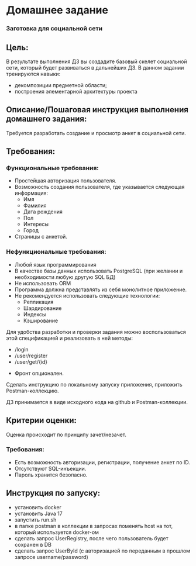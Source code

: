 # Домашнее задание

### Заготовка для социальной сети

## Цель:

В результате выполнения ДЗ вы создадите базовый скелет социальной сети, который будет развиваться в дальнейших ДЗ.
В данном задании тренируются навыки:

- декомпозиции предметной области;
- построения элементарной архитектуры проекта

## Описание/Пошаговая инструкция выполнения домашнего задания:

Требуется разработать создание и просмотр анкет в социальной сети.

## Требования:

### Функциональные требования:

- Простейшая авторизация пользователя.
- Возможность создания пользователя, где указывается следующая информация:
    - Имя
    - Фамилия
    - Дата рождения
    - Пол
    - Интересы
    - Город
- Страницы с анкетой.

### Нефункциональные требования:

- Любой язык программирования
- В качестве базы данных использовать PostgreSQL (при желании и необходимости любую другую SQL БД)
- Не использовать ORM
- Программа должна представлять из себя монолитное приложение.
- Не рекомендуется использовать следующие технологии:
    - Репликация
    - Шардирование
    - Индексы
    - Кэширование

Для удобства разработки и проверки задания можно воспользоваться этой спецификацией и реализовать в ней методы:
- /login
- /user/register
- /user/get/{id}

* Фронт опционален.

Сделать инструкцию по локальному запуску приложения, приложить Postman-коллекцию.

ДЗ принимается в виде исходного кода на github и Postman-коллекции.

## Критерии оценки:

Оценка происходит по принципу зачет/незачет.

### Требования:

- Есть возможность авторизации, регистрации, получение анкет по ID.
- Отсутствуют SQL-инъекции.
- Пароль хранится безопасно.


## Инструкция по запуску:

- установить docker
- установить Java 17
- запустить run.sh
- в папке postman в коллекции в запросах поменять host на тот, который используется docker-ом
- сделать запрос UserRegistry, после чего пользователь будет сохранен в DB
- сделать запрос UserById (с авторизацией по переданным в прошлом запросе username/password)